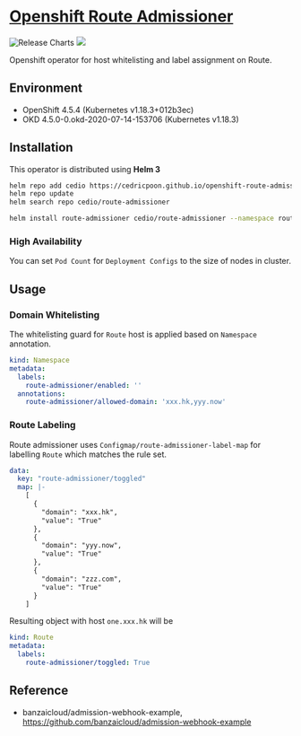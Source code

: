 # [Openshift Route Admissioner](https://github.com/cedricpoon/openshift-route-admissioner)
![Release Charts](https://github.com/cedricpoon/openshift-route-admissioner/workflows/Release%20Charts/badge.svg)
[![](https://img.shields.io/docker/cloud/build/cedricpoon/route-admissioner)](https://hub.docker.com/repository/docker/cedricpoon/route-admissioner)

Openshift operator for host whitelisting and label assignment on Route.

## Environment
- OpenShift 4.5.4 (Kubernetes v1.18.3+012b3ec)
- OKD 4.5.0-0.okd-2020-07-14-153706 (Kubernetes v1.18.3)

## Installation
This operator is distributed using **Helm 3**
```sh
helm repo add cedio https://cedricpoon.github.io/openshift-route-admissioner
helm repo update
helm search repo cedio/route-admissioner

helm install route-admissioner cedio/route-admissioner --namespace route-admissioner-operator
```

### High Availability
You can set `Pod Count` for `Deployment Configs` to the size of nodes in cluster.

## Usage
### Domain Whitelisting
The whitelisting guard for `Route` host is applied based on `Namespace` annotation.
```yaml
kind: Namespace
metadata:
  labels:
    route-admissioner/enabled: ''
  annotations:
    route-admissioner/allowed-domain: 'xxx.hk,yyy.now'
```
### Route Labeling
Route admissioner uses `Configmap/route-admissioner-label-map` for labelling `Route` which matches the rule set.
```yaml
data:
  key: "route-admissioner/toggled"
  map: |-
    [
      {
        "domain": "xxx.hk",
        "value": "True"
      },
      {
        "domain": "yyy.now",
        "value": "True"
      },
      {
        "domain": "zzz.com",
        "value": "True"
      }
    ]
```
Resulting object with host `one.xxx.hk` will be
```yaml
kind: Route
metadata:
  labels:
    route-admissioner/toggled: True
```

## Reference
- banzaicloud/admission-webhook-example, https://github.com/banzaicloud/admission-webhook-example
